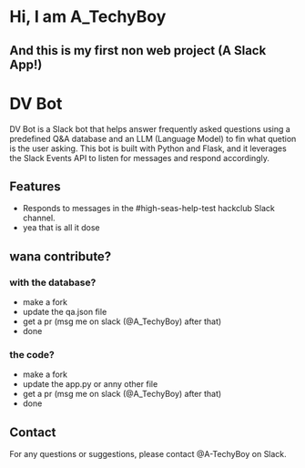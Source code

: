 # Hi, I am A_TechyBoy
## And this is my first non web project (A Slack App!)

# DV Bot

DV Bot is a Slack bot that helps answer frequently asked questions using a predefined Q&A database and an LLM (Language Model) to fin what quetion is the user asking. This bot is built with Python and Flask, and it leverages the Slack Events API to listen for messages and respond accordingly.

## Features

- Responds to messages in the #high-seas-help-test hackclub Slack channel.
- yea that is all it dose

## wana contribute?

### with the database?

- make a fork
- update the qa.json file
- get a pr (msg me on slack (@A_TechyBoy) after that)
- done

### the code?

- make a fork
- update the app.py or anny other file
- get a pr (msg me on slack (@A_TechyBoy) after that)
- done

## Contact

For any questions or suggestions, please contact @A-TechyBoy on Slack.